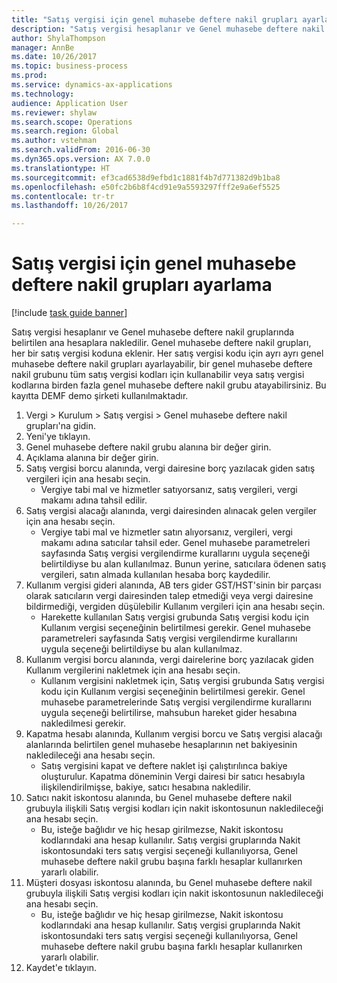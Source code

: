 ```yaml
--- 
title: "Satış vergisi için genel muhasebe deftere nakil grupları ayarlama"
description: "Satış vergisi hesaplanır ve Genel muhasebe deftere nakil gruplarında belirtilen ana hesaplara nakledilir."
author: ShylaThompson
manager: AnnBe
ms.date: 10/26/2017
ms.topic: business-process
ms.prod: 
ms.service: dynamics-ax-applications
ms.technology: 
audience: Application User
ms.reviewer: shylaw
ms.search.scope: Operations
ms.search.region: Global
ms.author: vstehman
ms.search.validFrom: 2016-06-30
ms.dyn365.ops.version: AX 7.0.0
ms.translationtype: HT
ms.sourcegitcommit: ef3cad6538d9efbd1c1881f4b7d771382d9b1ba8
ms.openlocfilehash: e50fc2b6b8f4cd91e9a5593297fff2e9a6ef5525
ms.contentlocale: tr-tr
ms.lasthandoff: 10/26/2017

---
```

# <a name="set-up-ledger-posting-groups-for-sales-tax"></a>Satış vergisi için genel muhasebe deftere nakil grupları ayarlama

[!include [task guide banner](../../includes/task-guide-banner.md)]

Satış vergisi hesaplanır ve Genel muhasebe deftere nakil gruplarında belirtilen ana hesaplara nakledilir. Genel muhasebe deftere nakil grupları, her bir satış vergisi koduna eklenir. Her satış vergisi kodu için ayrı ayrı genel muhasebe deftere nakil grupları ayarlayabilir, bir genel muhasebe deftere nakil grubunu tüm satış vergisi kodları için kullanabilir veya satış vergisi kodlarına birden fazla genel muhasebe deftere nakil grubu atayabilirsiniz. Bu kayıtta DEMF demo şirketi kullanılmaktadır. 

1. Vergi > Kurulum > Satış vergisi > Genel muhasebe deftere nakil grupları'na gidin.
2. Yeni'ye tıklayın.
3. Genel muhasebe deftere nakil grubu alanına bir değer girin.
4. Açıklama alanına bir değer girin.
5. Satış vergisi borcu alanında, vergi dairesine borç yazılacak giden satış vergileri için ana hesabı seçin.
    * Vergiye tabi mal ve hizmetler satıyorsanız, satış vergileri, vergi makamı adına tahsil edilir.  
6. Satış vergisi alacağı alanında, vergi dairesinden alınacak gelen vergiler için ana hesabı seçin.
    * Vergiye tabi mal ve hizmetler satın alıyorsanız, vergileri, vergi makamı adına satıcılar tahsil eder. Genel muhasebe parametreleri sayfasında Satış vergisi vergilendirme kurallarını uygula seçeneği belirtildiyse bu alan kullanılmaz. Bunun yerine, satıcılara ödenen satış vergileri, satın almada kullanılan hesaba borç kaydedilir.   
7. Kullanım vergisi gideri alanında, AB ters gider GST/HST'sinin bir parçası olarak satıcıların vergi dairesinden talep etmediği veya vergi dairesine bildirmediği, vergiden düşülebilir Kullanım vergileri için ana hesabı seçin.
    * Harekette kullanılan Satış vergisi grubunda Satış vergisi kodu için Kullanım vergisi seçeneğinin belirtilmesi gerekir.  Genel muhasebe parametreleri sayfasında Satış vergisi vergilendirme kurallarını uygula seçeneği belirtildiyse bu alan kullanılmaz.   
8. Kullanım vergisi borcu alanında, vergi dairelerine borç yazılacak giden Kullanım vergilerini nakletmek için ana hesabı seçin.
    * Kullanım vergisini nakletmek için, Satış vergisi grubunda Satış vergisi kodu için Kullanım vergisi seçeneğinin belirtilmesi gerekir. Genel muhasebe parametrelerinde Satış vergisi vergilendirme kurallarını uygula seçeneği belirtilirse, mahsubun hareket gider hesabına nakledilmesi gerekir.   
9. Kapatma hesabı alanında, Kullanım vergisi borcu ve Satış vergisi alacağı alanlarında belirtilen genel muhasebe hesaplarının net bakiyesinin nakledileceği ana hesabı seçin.
    * Satış vergisini kapat ve deftere naklet işi çalıştırılınca bakiye oluşturulur.  Kapatma döneminin Vergi dairesi bir satıcı hesabıyla ilişkilendirilmişse, bakiye, satıcı hesabına nakledilir.   
10. Satıcı nakit iskontosu alanında, bu Genel muhasebe deftere nakil grubuyla ilişkili Satış vergisi kodları için nakit iskontosunun nakledileceği ana hesabı seçin.
    * Bu, isteğe bağlıdır ve hiç hesap girilmezse, Nakit iskontosu kodlarındaki ana hesap kullanılır. Satış vergisi gruplarında Nakit iskontosundaki ters satış vergisi seçeneği kullanılıyorsa, Genel muhasebe deftere nakil grubu başına farklı hesaplar kullanırken yararlı olabilir.  
11. Müşteri dosyası iskontosu alanında, bu Genel muhasebe deftere nakil grubuyla ilişkili Satış vergisi kodları için nakit iskontosunun nakledileceği ana hesabı seçin.
    * Bu, isteğe bağlıdır ve hiç hesap girilmezse, Nakit iskontosu kodlarındaki ana hesap kullanılır. Satış vergisi gruplarında Nakit iskontosundaki ters satış vergisi seçeneği kullanılıyorsa, Genel muhasebe deftere nakil grubu başına farklı hesaplar kullanırken yararlı olabilir.  
12. Kaydet'e tıklayın.


